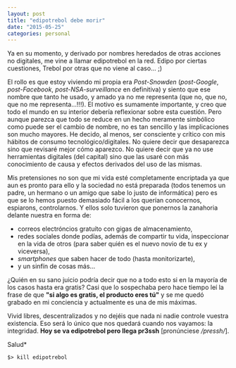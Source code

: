 ```yaml
---
layout: post
title: "edipotrebol debe morir"
date: "2015-05-25"
categories: personal
---
```


Ya en su momento, y derivado por nombres heredados de otras acciones no digitales, me vine a llamar edipotrebol en la red. Edipo por ciertas cuestiones, Trebol por otras que no viene al caso... ;)

<!--more-->

El rollo es que estoy viviendo mi propia era *Post-Snowden* (*post-Google*, *post-Facebook*, *post-NSA-surveillance* en definitiva) y siento que ese nombre que tanto he usado, y amado ya no me representa (que no, que no, que no me representa...!!!). El motivo es sumamente importante, y creo que todo el mundo en su interior debería reflexionar sobre esta cuestión. Pero aunque parezca que todo se reduce en un hecho meramente simbólico como puede ser el cambio de nombre, no es tan sencillo y las implicaciones son mucho mayores. He decido, al menos, ser consciente y crítico con mis hábitos de consumo tecnológico/digitales. No quiere decir que desaparezca sino que revisaré mejor cómo aparezco. No quiere decir que ya no use herramientas digitales (del capital) sino que las usaré con más conocimiento de causa y efectos derivados del uso de las mismas.

Mis pretensiones no son que mi vida esté completamente encriptada ya que aun es pronto para ello y la sociedad no está preparada (todos tenemos un padre, un hermano o un amigo que sabe lo justo de informática) pero es que se lo hemos puesto demasiado fácil a los querían conocernos, espiarons, controlarnos. Y ellos solo tuvieron que ponernos la zanahoria delante nuestra en forma de:

* correos electróncios gratuíto con gigas de almacenamiento,
* redes sociales donde podías, además de compartir tu vida, inspeccionar en la vida de otros (para saber quién es el nuevo novio de tu ex y viceversa),
* *smartphones* que saben hacer de todo (hasta monitorizarte),
* y un sinfín de cosas más...

¿Quién en su sano juicio podría decir que no a todo esto si en la mayoría de los casos hasta era gratis? Casi que lo sospechaba pero hace tiempo leí la frase de que **"si algo es gratis, el producto eres tú"** y se me quedó grabado en mi conciencia y actualmente es una de mis máximas.

Vivid libres, descentralizados y no dejéis que nada ni nadie controle vuestra existencia. Eso será lo único que nos quedará cuando nos vayamos: la integridad. **Hoy se va edipotrebol pero llega pr3ssh** [pronúnciese */pressh/*].

Salud*

```
$> kill edipotrebol
```
